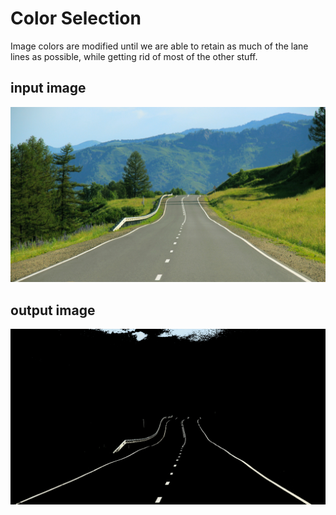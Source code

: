 # Color Selection
Image colors are modified until we are able to retain as much of the lane lines as possible, while getting rid of most of the other stuff.
## input image
![input](https://raw.githubusercontent.com/iltertaha/Self-Driving-Car-Studies/master/Computer-Vision-and-Deep-Learning/Color%20Selection/test.jpg)

## output image
![output](https://raw.githubusercontent.com/iltertaha/Self-Driving-Car-Studies/master/Computer-Vision-and-Deep-Learning/Color%20Selection/color_selected_output.png)
